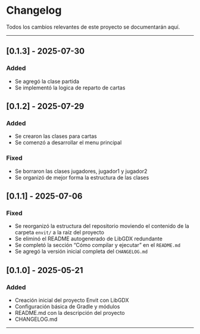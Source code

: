 # Changelog

Todos los cambios relevantes de este proyecto se documentarán aquí.  

---
## [0.1.3] - 2025-07-30
### Added
- Se agregó la clase partida 
- Se implementó la logica de reparto de cartas

## [0.1.2] - 2025-07-29
### Added
- Se crearon las clases para cartas
- Se comenzó a desarrollar el menu principal
### Fixed
- Se borraron las clases jugadores, jugador1 y jugador2
- Se organizó de mejor forma la estructura de las clases

## [0.1.1] - 2025-07-06

### Fixed
- Se reorganizó la estructura del repositorio moviendo el contenido de la carpeta `envit/` a la raíz del proyecto
- Se eliminó el README autogenerado de LibGDX redundante
- Se completó la sección “Cómo compilar y ejecutar” en el `README.md`
- Se agregó la versión inicial completa del `CHANGELOG.md`

## [0.1.0] - 2025-05-21

### Added
- Creación inicial del proyecto Envit con LibGDX
- Configuración básica de Gradle y módulos
- README.md con la descripción del proyecto
- CHANGELOG.md

---
